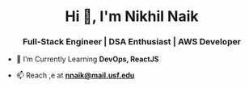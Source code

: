 <h1 align="center">Hi 👋, I'm Nikhil Naik</h1>
<h3 align="center">Full-Stack Engineer | DSA Enthusiast | AWS Developer </h3>

- 🌱 I’m Currently Learning **DevOps, ReactJS**

- 📫 Reach ,e at **nnaik@mail.usf.edu**
